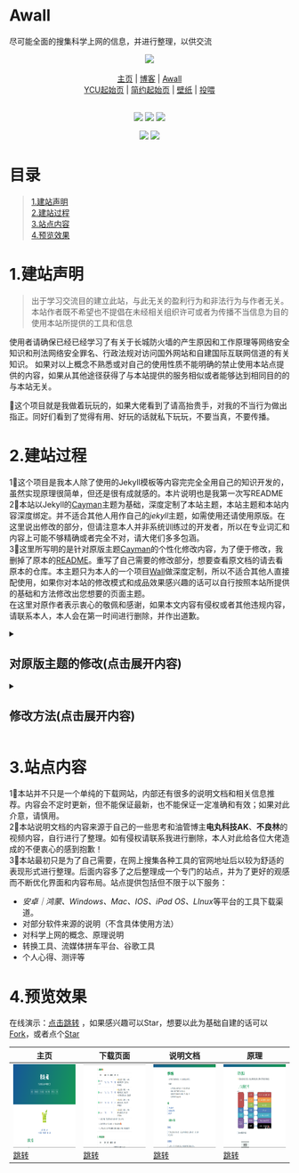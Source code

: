# Awall
尽可能全面的搜集科学上网的信息，并进行整理，以供交流
<!-- logo -->
<p align="center">
    <a href="https://wangcy.tk" alt="Wangcy Logo">
    <img src="https://www.notion.so/image/https%3A%2F%2Fs3-us-west-2.amazonaws.com%2Fsecure.notion-static.com%2F9896bb2e-d7f9-41ac-a4e6-5f9ac2d2f652%2FWCY%E7%9A%84%E4%B8%AA%E4%BA%BAlogo.png?table=block&id=e714d3e8-f158-486c-87e0-baa42b87f805" height="173"/></a>
</p>

<!--个人项目跳转页-->
<div align="center">
    <a href="https://wangcy.tk">主页</a> |
    <a href="https://blog.wangcy.cf/">博客</a> |
    <a href="https://wangcy.tk/wall">Awall</a> <br>
    <a href="https://ycu.wangcy.cf">YCU起始页</a> |
    <a href="https://sou.wangcy.tk">简约起始页</a> |
    <a href="https://wangcy.tk/Wallpaper">壁纸</a> |
    <a href="https://donate.wangcy.tk">投喂</a> 
</div>

<!--语言标识-->
<br>
<p align="center">
    <img src="https://img.shields.io/badge/Language%20-HTML-blue">
    <img src="https://img.shields.io/badge/Language%20-MarkDown-green">
    <a href="https://github.com/pages-themes/cayman" ><img src="https://img.shields.io/badge/theme-Jekyll-red"></a>
</p>

<!--语言切换-->
<p align="center">
    <a href="./readme.md"><img src="https://img.shields.io/badge/%E8%AF%AD%E8%A8%80-%E4%B8%AD%E6%96%87-brightgreen"></a>
    <a href="./Eng.md"><img src="https://img.shields.io/badge/Language-English-brightgreen"></a>
</p>    
    
# 目录
> [1.建站声明](#1%E5%BB%BA%E7%AB%99%E5%A3%B0%E6%98%8E)<br>
> [2.建站过程](#2%E5%BB%BA%E7%AB%99%E8%BF%87%E7%A8%8B)<br>
> [3.站点内容](#3%E7%AB%99%E7%82%B9%E5%86%85%E5%AE%B9)<br>
> [4.预览效果](#4%E9%A2%84%E8%A7%88%E6%95%88%E6%9E%9C)

# 1.建站声明

> 出于学习交流目的建立此站，与此无关的盈利行为和非法行为与作者无关。
> 本站作者既不希望也不提倡在未经相关组织许可或者为传播不当信息为目的使用本站所提供的工具和信息<br>

使用者请确保已经已经学习了有关于长城防火墙的产生原因和工作原理等网络安全知识和刑法网络安全罪名、行政法规对访问国外网站和自建国际互联网信道的有关知识。
如果对以上概念不熟悉或对自己的使用性质不能明确的禁止使用本站点提供的内容，如果从其他途径获得了与本站提供的服务相似或者能够达到相同目的的与本站无关。<br>

🤣这个项目就是我做着玩玩的，如果大佬看到了请高抬贵手，对我的不当行为做出指正。同好们看到了觉得有用、好玩的话就私下玩玩，不要当真，不要传播。

# 2.建站过程

1⃣️这个项目是我本人除了使用的Jekyll模板等内容完完全全用自己的知识开发的，虽然实现原理很简单，但还是很有成就感的。本片说明也是我第一次写README<br>
2⃣️本站以Jekyll的[Cayman](https://github.com/pages-themes/cayman)主题为基础，深度定制了本站主题，本站主题和本站内容深度绑定。并不适合其他人用作自己的*jekyll*主题，如需使用还请使用原版。在这里说出修改的部分，但请注意本人并非系统训练过的开发者，所以在专业词汇和内容上可能不够精确或者完全不对，请大佬们多多包涵。<br>
3⃣️这里所写明的是针对原版主题[Cayman](https://github.com/pages-themes/cayman)的个性化修改内容，为了便于修改，我删掉了原本的[README](https://github.com/pages-themes/cayman#readme)。重写了自己需要的修改部分，想要查看原文档的请去看原本的仓库。本主题只为本人的一个项目[Wall](https://wangct.tk/wall)做深度定制，所以不适合其他人直接配使用，如果你对本站的修改模式和成品效果感兴趣的话可以自行按照本站所提供的基础和方法修改出您想要的页面主题。<br>
在这里对原作者表示衷心的敬佩和感谢，如果本文内容有侵权或者其他违规内容，请联系本人，本人会在第一时间进行删除，并作出道歉。
    
<details>
    <summary><h2>对原版主题的修改(点击展开内容)</h2></summary>
    <br />
    
- 修改原来的标头按钮，增加数量并赋予绝对链接
- 将原本的单页布局改为类似于博客那种层层嵌套
- 取消了对于本来GIthub的链接，增加了页面logo
- 增加了深色模式切换
- ……
</details>

<details>
    <summary><h2>修改方法(点击展开内容)</h2></summary>
    <br />
   
### 1.修改远程主题配置
[Fork](https://github.com/pages-themes/cayman)主题**Cayman**，在 *_config.yml*中**变更主题名**为你想要的名字，这部分的主题名也是用作你的站店的远程配置名。具体修改格式如下⬇️
  
```yaml
remote_theme: wchenyi/cayman
 ```
### 2.主题基础配置：
- 在```jekyll-theme-cayman.gemspec*```文件修改改```name```，```title```字段要和*_config.yml*中的字段保持一致
- ```_config.yml```修改```title```和```remote_theme```
  
### 3.页面元素修改
- **顶部三框修改**
  - 在```layout```文件中选择```default.html```修改```<header class="page-header" role="banner">```字段
- **底部内容修改**
  - 在```layout```文件中选择```default.html```修改```<footer class="site-footer">```字段
  
### 4.其他修改
- **增加logo显示**
  - 在```layout```文件中选择```default.html```修改```<fhead">```字段，新增以下内容：
```html
<!--网站图标显示方法 ↓ -->
    <link rel="shortcut icon" href="#">
    <link rel="bookmark" href="#">
    <link rel="icon" href="#" />
    <!--Safari图标显示方法 ↓ -->
    <link rel="a#">
    <!--<link rel="apple-touch-icon" sizes="76x76" href="#">
    <link rel="apple-touch-icon" sizes="120x120" href="#">
    <link rel="apple-touch-icon" sizes="152x152" href="#">-->
```
  - 在```_includes```文件选择```head-custom.html```在```<head>```字段增加```<!-- You can set your favicon here -->```下面的内容

- **增加深色模式切换**
  - 在```layout```文件增加了深色模式切换选项（颜色反转，不习惯的不要使用） 
</details>

# 3.站点内容

1⃣️本站并不只是一个单纯的下载网站，内部还有很多的说明文档和相关信息推荐。内容会不定时更新，但不能保证最新，也不能保证一定准确和有效；如果对此介意，请慎用。<br>
2⃣️本站说明文档的内容来源于自己的一些思考和油管博主**电丸科技AK**、**不良林**的视频内容，自行进行了整理。如有侵权请联系我进行删除，本人对此给各位大佬造成的不便衷心的感到抱歉！<br>
3⃣️本站最初只是为了自己需要，在网上搜集各种工具的官网地址后以较为舒适的表现形式进行整理。后面内容多了之后整理成一个专门的站点，并为了更好的观感而不断优化界面和内容布局。站点提供包括但不限于以下服务：<br>
- *安卓｜鸿蒙、Windows、Mac、IOS、iPad OS、LInux*等平台的工具下载渠道。
- 对部分软件来源的说明（不含具体使用方法）
- 对科学上网的概念、原理说明
- 转换工具、流媒体拼车平台、谷歌工具
- 个人心得、测评等

# 4.预览效果
在线演示：[点击跳转](https://wangcy.tk/wall) ，如果感兴趣可以Star，想要以此为基础自建的话可以[Fork](https://github.com/login?return_to=%2Fwchenyi%2Fwall)，或者点个[Star](https://github.com/login?return_to=%2Fwchenyi%2Fwall)

| 主页 | 下载页面 | 说明文档 | 原理 |
|--|--|--|--|
| <img src='./shortcuts/主页.png' height='150'/> [跳转](http://wangcy.tk/wall/)  | <img src='./shortcuts/软件下载.png' height='150'/> [跳转](http://wangcy.tk/wall/assets/Android) | <img src='./shortcuts/说明文档.png' height='150'/> [跳转](http://wangcy.tk/wall/assets/doc) | <img src='./shortcuts/原理内容.png' height='150'/> [跳转](http://wangcy.tk/wall/Awall/%E7%BD%91%E7%BB%9C%E7%9A%84%E6%A6%82%E5%BF%B5) |
